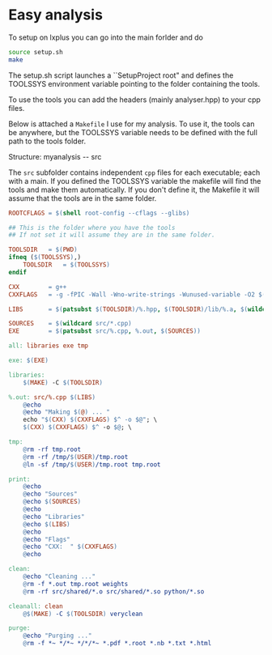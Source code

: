 Easy analysis
=============

To setup on lxplus you can go into the main forlder and do

```bash
source setup.sh
make
```

The setup.sh script launches a ``SetupProject root" 
and defines the TOOLSSYS environment variable pointing to the
folder containing the tools.

To use the tools you can add the headers (mainly analyser.hpp) 
to your cpp files.

Below is attached a `Makefile` I use for my analysis.
To use it, the tools can be anywhere, but the TOOLSSYS 
variable needs to be defined with the full path to the tools folder.

Structure:
myanalysis
-- src

The `src` subfolder contains independent `cpp` files for each executable;
each with a main. If you defined the TOOLSSYS variable the makefile 
will find the tools and make them automatically.
If you don't define it, the Makefile it will assume
that the tools are in the same folder.

```makefile
ROOTCFLAGS = $(shell root-config --cflags --glibs)

## This is the folder where you have the tools
## If not set it will assume they are in the same folder.

TOOLSDIR   = $(PWD)
ifneq ($(TOOLSSYS),)
    TOOLSDIR   = $(TOOLSSYS) 
endif

CXX        = g++
CXXFLAGS   = -g -fPIC -Wall -Wno-write-strings -Wunused-variable -O2 $(ROOTCFLAGS) -lTMVA -lRooFit -lRooStats -I$(TOOLSDIR) -I$(TOOLSDIR)/analysis -I$(DBDIR) -I/usr/include/boost/property_tree/detail -L$(TOOLSDIR)/lib

LIBS       = $(patsubst $(TOOLSDIR)/%.hpp, $(TOOLSDIR)/lib/%.a, $(wildcard $(TOOLSDIR)/*.hpp))

SOURCES    = $(wildcard src/*.cpp)
EXE        = $(patsubst src/%.cpp, %.out, $(SOURCES))

all: libraries exe tmp

exe: $(EXE)

libraries:
	$(MAKE) -C $(TOOLSDIR)

%.out: src/%.cpp $(LIBS)
	@echo
	@echo "Making $(@) ... "
	echo "$(CXX) $(CXXFLAGS) $^ -o $@"; \
	$(CXX) $(CXXFLAGS) $^ -o $@; \

tmp:
	@rm -rf tmp.root
	@rm -rf /tmp/$(USER)/tmp.root
	@ln -sf /tmp/$(USER)/tmp.root tmp.root

print:
	@echo
	@echo "Sources"
	@echo $(SOURCES)
	@echo
	@echo "Libraries"
	@echo $(LIBS)
	@echo
	@echo "Flags"
	@echo "CXX:  " $(CXXFLAGS)
	@echo

clean:
	@echo "Cleaning ..."
	@rm -f *.out tmp.root weights  
	@rm -rf src/shared/*.o src/shared/*.so python/*.so

cleanall: clean
	@$(MAKE) -C $(TOOLSDIR) veryclean

purge:
	@echo "Purging ..."
	@rm -f *~ */*~ */*/*~ *.pdf *.root *.nb *.txt *.html
```
